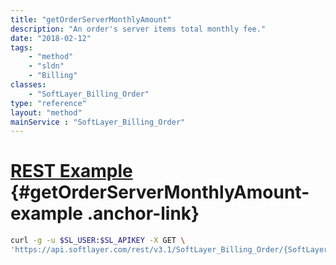 ```yaml
---
title: "getOrderServerMonthlyAmount"
description: "An order's server items total monthly fee."
date: "2018-02-12"
tags:
    - "method"
    - "sldn"
    - "Billing"
classes:
    - "SoftLayer_Billing_Order"
type: "reference"
layout: "method"
mainService : "SoftLayer_Billing_Order"
---
```


# [REST Example](#getOrderServerMonthlyAmount-example) <a href="/article/rest/"><i class="fas fa-question"></i></a> {#getOrderServerMonthlyAmount-example .anchor-link} 
```bash
curl -g -u $SL_USER:$SL_APIKEY -X GET \
'https://api.softlayer.com/rest/v3.1/SoftLayer_Billing_Order/{SoftLayer_Billing_OrderID}/getOrderServerMonthlyAmount'
```
